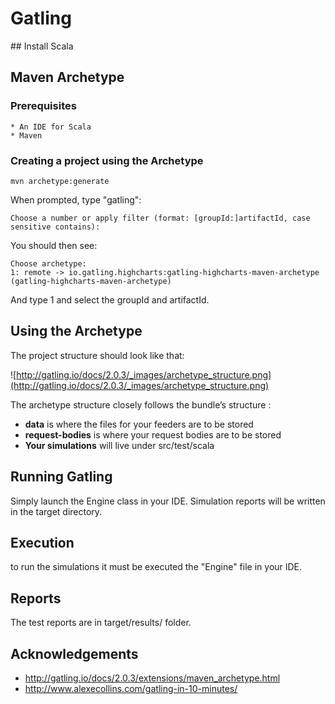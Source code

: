 # Gatling

## Install Scala

## Maven Archetype

### Prerequisites

    * An IDE for Scala
    * Maven

### Creating a project using the Archetype

```
mvn archetype:generate
```

When prompted, type "gatling":

```
Choose a number or apply filter (format: [groupId:]artifactId, case sensitive contains):
```

You should then see:

```
Choose archetype:
1: remote -> io.gatling.highcharts:gatling-highcharts-maven-archetype (gatling-highcharts-maven-archetype)
```

And type 1 and select the groupId and artifactId.


## Using the Archetype

The project structure should look like that:

![http://gatling.io/docs/2.0.3/_images/archetype_structure.png](http://gatling.io/docs/2.0.3/_images/archetype_structure.png)



The archetype structure closely follows the bundle’s structure :

* **data** is where the files for your feeders are to be stored
* **request-bodies** is where your request bodies are to be stored
* **Your simulations** will live under src/test/scala

## Running Gatling

Simply launch the Engine class in your IDE. Simulation reports will be written in the target directory.

## Execution

to run the simulations it must be executed the "Engine" file in your IDE.

## Reports

The test reports are in target/results/ folder.


## Acknowledgements

* http://gatling.io/docs/2.0.3/extensions/maven_archetype.html
* http://www.alexecollins.com/gatling-in-10-minutes/

